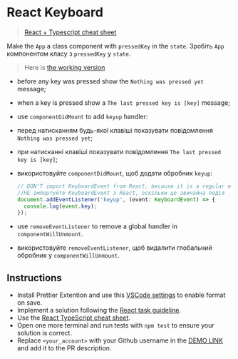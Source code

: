 # React Keyboard

> [React + Typescript cheat sheet](https://mate-academy.github.io/fe-program/js/extra/react-typescript)

Make the `App` a class component with `pressedKey` in the `state`.
Зробіть `App` компонентом класу з `pressedKey` у `state`.

> Here is [the working version](https://mate-academy.github.io/react_keyboard/)

- before any key was pressed show the `Nothing was pressed yet` message;
- when a key is pressed show a `The last pressed key is [key]` message;
- use `componentDidMount` to add `keyup` handler:

- перед натисканням будь-якої клавіші показувати повідомлення `Nothing was pressed yet`;
- при натисканні клавіші показувати повідомлення `The last pressed key is [key]`;
- використовуйте `componentDidMount`, щоб додати обробник `keyup`:
    ```ts
    // DON'T import KeyboardEvent from React, because it is a regular event
    //НЕ імпортуйте KeyboardEvent з React, оскільки це звичайна подія
    document.addEventListener('keyup', (event: KeyboardEvent) => {
      console.log(event.key);
    });
    ```
- use `removeEventListener` to remove a global handler in `componentWillUnmount`.
- використовуйте `removeEventListener`, щоб видалити глобальний обробник у `componentWillUnmount`.

## Instructions
- Install Prettier Extention and use this [VSCode settings](https://mate-academy.github.io/fe-program/tools/vscode/settings.json) to enable format on save.
- Implement a solution following the [React task guideline](https://github.com/mate-academy/react_task-guideline#react-tasks-guideline).
- Use the [React TypeScript cheat sheet](https://mate-academy.github.io/fe-program/js/extra/react-typescript).
- Open one more terminal and run tests with `npm test` to ensure your solution is correct.
- Replace `<your_account>` with your Github username in the [DEMO LINK](https://pushkalov.github.io/react_keyboard/) and add it to the PR description.
